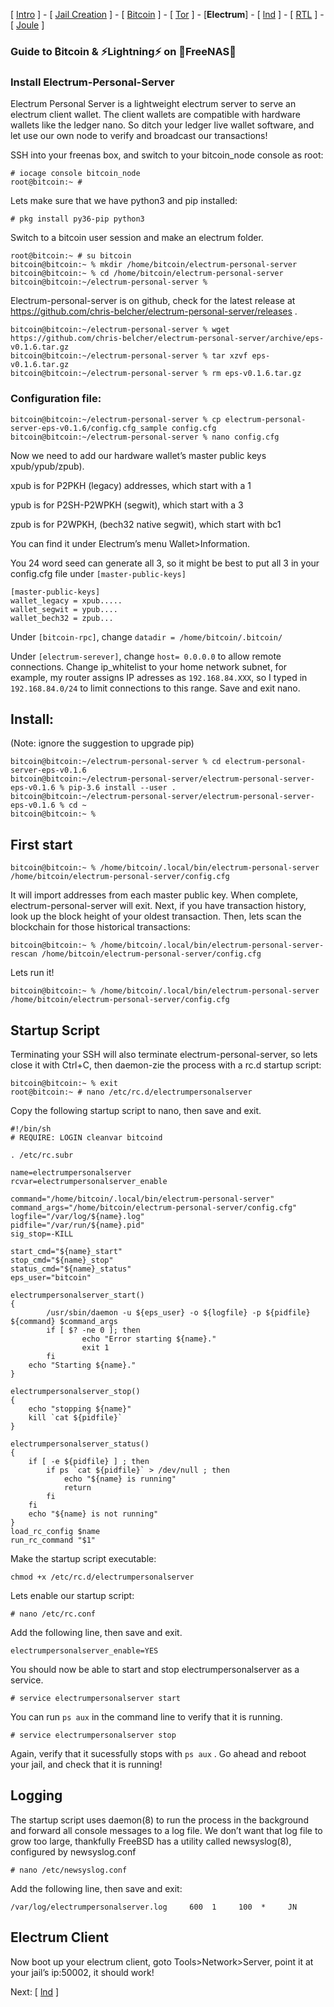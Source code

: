 [ [Intro](README.md) ] - [ [Jail Creation](freenas_1_jail_creation.md) ] - [ [Bitcoin](freenas_2_bitcoin.md) ] - [ [Tor](freenas_3_tor.md) ] - [**Electrum**] - [ [lnd](freenas_5_lnd.md) ] - [ [RTL](freenas_6_rtl.md) ] - [ [Joule](freenas_7_joule.md) ]

### Guide to ₿itcoin & ⚡Lightning️⚡ on 🦈FreeNAS🦈

### Install Electrum-Personal-Server
Electrum Personal Server is a lightweight electrum server to serve an electrum client wallet. The client wallets are compatible with hardware wallets like the ledger nano. So ditch your ledger live wallet software, and let use our own node to verify and broadcast our transactions!

SSH into your freenas box, and switch to your bitcoin_node console as root:
```
# iocage console bitcoin_node
root@bitcoin:~ #
```
Lets make sure that we have python3 and pip installed:
```
# pkg install py36-pip python3
```
Switch to a bitcoin user session and make an electrum folder.
```
root@bitcoin:~ # su bitcoin
bitcoin@bitcoin:~ % mkdir /home/bitcoin/electrum-personal-server
bitcoin@bitcoin:~ % cd /home/bitcoin/electrum-personal-server
bitcoin@bitcoin:~/electrum-personal-server %
```

Electrum-personal-server is on github, check for the latest release at https://github.com/chris-belcher/electrum-personal-server/releases .
```
bitcoin@bitcoin:~/electrum-personal-server % wget https://github.com/chris-belcher/electrum-personal-server/archive/eps-v0.1.6.tar.gz
bitcoin@bitcoin:~/electrum-personal-server % tar xzvf eps-v0.1.6.tar.gz
bitcoin@bitcoin:~/electrum-personal-server % rm eps-v0.1.6.tar.gz
```
### Configuration file:
```
bitcoin@bitcoin:~/electrum-personal-server % cp electrum-personal-server-eps-v0.1.6/config.cfg_sample config.cfg
bitcoin@bitcoin:~/electrum-personal-server % nano config.cfg
```
Now we need to add our hardware wallet’s master public keys xpub/ypub/zpub).

xpub is for P2PKH (legacy) addresses, which start with a 1

ypub is for P2SH-P2WPKH (segwit), which start with a 3

zpub is for P2WPKH, (bech32 native segwit), which start with bc1

You can find it under Electrum’s menu Wallet>Information.

You 24 word seed can generate all 3, so it might be best to put all 3 in your config.cfg file under `[master-public-keys]`
```
[master-public-keys]
wallet_legacy = xpub.....
wallet_segwit = ypub....
wallet_bech32 = zpub...
```
Under `[bitcoin-rpc]`, change `datadir = /home/bitcoin/.bitcoin/`

Under `[electrum-serever]`, change `host= 0.0.0.0` to allow remote connections. Change ip_whitelist to your home network subnet, for example, my router assigns IP adresses as `192.168.84.XXX`, so I typed in `192.168.84.0/24` to limit connections to this range. Save and exit nano.

## Install: 
(Note: ignore the suggestion to upgrade pip)
```
bitcoin@bitcoin:~/electrum-personal-server % cd electrum-personal-server-eps-v0.1.6
bitcoin@bitcoin:~/electrum-personal-server/electrum-personal-server-eps-v0.1.6 % pip-3.6 install --user .
bitcoin@bitcoin:~/electrum-personal-server/electrum-personal-server-eps-v0.1.6 % cd ~
bitcoin@bitcoin:~ %
```
## First start
```
bitcoin@bitcoin:~ % /home/bitcoin/.local/bin/electrum-personal-server /home/bitcoin/electrum-personal-server/config.cfg
```
It will import addresses from each master public key. When complete, electrum-personal-server will exit. Next, if you have transaction history, look up the block height of your oldest transaction. Then, lets scan the blockchain for those historical transactions:
```
bitcoin@bitcoin:~ % /home/bitcoin/.local/bin/electrum-personal-server-rescan /home/bitcoin/electrum-personal-server/config.cfg
```
Lets run it!
```
bitcoin@bitcoin:~ % /home/bitcoin/.local/bin/electrum-personal-server /home/bitcoin/electrum-personal-server/config.cfg
```
## Startup Script
Terminating your SSH will also terminate electrum-personal-server, so lets close it with Ctrl+C, then daemon-zie the process with a rc.d startup script:
```
bitcoin@bitcoin:~ % exit
root@bitcoin:~ # nano /etc/rc.d/electrumpersonalserver
```
Copy the following startup script to nano, then save and exit.
```
#!/bin/sh
# REQUIRE: LOGIN cleanvar bitcoind
 
. /etc/rc.subr
 
name=electrumpersonalserver
rcvar=electrumpersonalserver_enable
 
command="/home/bitcoin/.local/bin/electrum-personal-server"
command_args="/home/bitcoin/electrum-personal-server/config.cfg"
logfile="/var/log/${name}.log"
pidfile="/var/run/${name}.pid"
sig_stop=-KILL
 
start_cmd="${name}_start"
stop_cmd="${name}_stop"
status_cmd="${name}_status"
eps_user="bitcoin" 
 
electrumpersonalserver_start()
{
        /usr/sbin/daemon -u ${eps_user} -o ${logfile} -p ${pidfile} ${command} $command_args
        if [ $? -ne 0 ]; then
                echo "Error starting ${name}."
                exit 1
        fi
    echo "Starting ${name}."
}
 
electrumpersonalserver_stop()
{
    echo "stopping ${name}"
    kill `cat ${pidfile}`
}
 
electrumpersonalserver_status()
{
    if [ -e ${pidfile} ] ; then
        if ps `cat ${pidfile}` > /dev/null ; then
            echo "${name} is running"
            return
        fi
    fi
    echo "${name} is not running"
}
load_rc_config $name
run_rc_command "$1"
```
Make the startup script executable:
```
chmod +x /etc/rc.d/electrumpersonalserver
```
Lets enable our startup script:
```
# nano /etc/rc.conf
```
Add the following line, then save and exit.
```
electrumpersonalserver_enable=YES
```
You should now be able to start and stop electrumpersonalserver as a service.
```
# service electrumpersonalserver start
```
You can run `ps aux` in the command line to verify that it is running.
```
# service electrumpersonalserver stop
```
Again, verify that it sucessfully stops with `ps aux` . Go ahead and reboot your jail, and check that it is running!

## Logging
The startup script uses daemon(8) to run the process in the background and forward all console messages to a log file. We don’t want that log file to grow too large, thankfully FreeBSD has a utility called newsyslog(8), configured by newsyslog.conf
```
# nano /etc/newsyslog.conf
```
Add the following line, then save and exit:
```
/var/log/electrumpersonalserver.log     600  1     100  *     JN
```
## Electrum Client
Now boot up your electrum client, goto Tools>Network>Server, point it at your jail’s ip:50002, it should work!

Next: [ [lnd](freenas_5_lnd.md) ]
